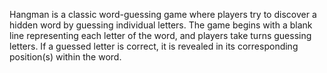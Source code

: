 
Hangman is a classic word-guessing game where players try to discover a hidden word by guessing individual letters. The game begins with a blank line representing each letter of the word, and players take turns guessing letters. If a guessed letter is correct, it is revealed in its corresponding position(s) within the word. 
